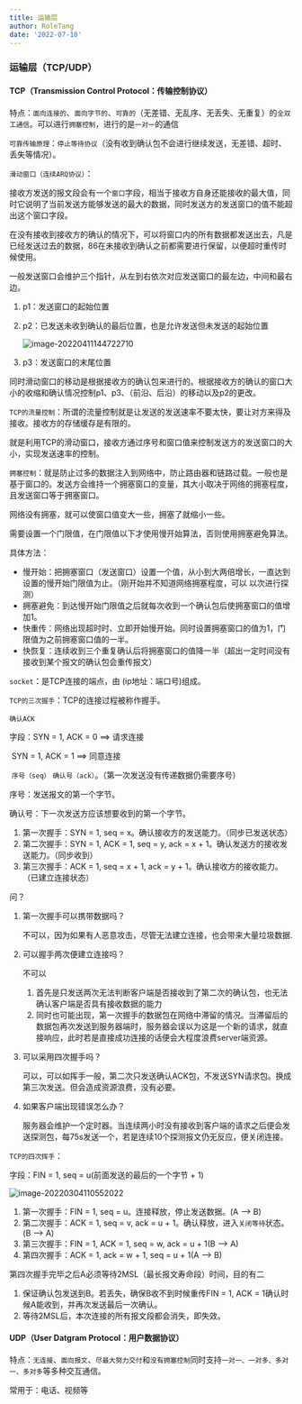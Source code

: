 ```yaml
---
title: 运输层
author: RoleTang
date: '2022-07-10'
---
```


### 运输层（TCP/UDP）

#### TCP（Transmission Control Protocol：传输控制协议）

特点：`面向连接的`、`面向字节的`、`可靠的`（无差错、无乱序、无丢失、无重复）的`全双工通信`。可以进行`拥塞控制`，进行的是`一对一`的通信

`可靠传输原理`：`停止等待协议`（没有收到确认包不会进行继续发送，无差错、超时、丢失等情况）。

`滑动窗口（连续ARQ协议）`：

接收方发送的报文段会有一个`窗口`字段，相当于接收方自身还能接收的最大值，同时它说明了当前发送方能够发送的最大的数据，同时发送方的发送窗口的值不能超出这个窗口字段。

在没有接收到接收方的确认的情况下，可以将窗口内的所有数据都发送出去，凡是已经发送过去的数据，86在未接收到确认之前都需要进行保留，以便超时重传时候使用。

一般发送窗口会维护三个指针，从左到右依次对应发送窗口的最左边，中间和最右边。

1. p1：发送窗口的起始位置

2. p2：已发送未收到确认的最后位置，也是允许发送但未发送的起始位置

   ![image-20220411144722710](/network/确认ack.png)

3. p3：发送窗口的末尾位置

同时滑动窗口的移动是根据接收方的确认包来进行的。根据接收方的确认的窗口大小的收缩和确认情况控制p1、p3、（前沿、后沿）的移动以及p2的更改。

`TCP的流量控制`：所谓的流量控制就是让发送的发送速率不要太快，要让对方来得及接收。接收方的存储缓存是有限的。

就是利用TCP的滑动窗口，接收方通过序号和窗口值来控制发送方的发送窗口的大小，实现发送速率的控制。

`拥塞控制`：就是防止过多的数据注入到网络中，防止路由器和链路过载。一般也是基于窗口的。发送方会维持一个拥塞窗口的变量，其大小取决于网络的拥塞程度，且发送窗口等于拥塞窗口。

网络没有拥塞，就可以使窗口值变大一些，拥塞了就缩小一些。

需要设置一个门限值，在门限值以下才使用慢开始算法，否则使用拥塞避免算法。

具体方法：

- 慢开始：把拥塞窗口（发送窗口）设置一个值，从小到大两倍增长，一直达到设置的慢开始门限值为止。（刚开始并不知道网络拥塞程度，可以 以次进行探测）
- 拥塞避免：到达慢开始门限值之后就每次收到一个确认包后使拥塞窗口的值增加1。
- 快重传：网络出现超时时、立即开始慢开始。同时设置拥塞窗口的值为1，门限值为之前拥塞窗口值的一半。
- 快恢复：连续收到三个重复确认后将拥塞窗口的值降一半（超出一定时间没有接收到某个报文的确认包会重传报文）

`socket`：是TCP连接的端点，由 (ip地址：端口号)组成。

`TCP的三次握手`：TCP的连接过程被称作握手。

`确认ACK`

字段：SYN = 1, ACK = 0 ==> 请求连接

​			 SYN = 1, ACK = 1 ==> 同意连接

​			 `序号（seq）` `确认号（ack）`。（第一次发送没有传递数据仍需要序号）

序号：发送报文的第一个字节。

确认号：下一次发送方应该想要收到的第一个字节。

1. 第一次握手：SYN = 1, seq = x。确认接收方的发送能力。（同步已发送状态）
2. 第二次握手：SYN = 1, ACK = 1, seq = y, ack  = x + 1。确认发送方的接收发送能力。（同步收到）
3. 第三次握手：ACK = 1, seq = x + 1, ack = y + 1。确认接收方的接收能力。（已建立连接状态）

问？

1. 第一次握手可以携带数据吗？

   不可以，因为如果有人恶意攻击，尽管无法建立连接，也会带来大量垃圾数据.

2. 可以握手两次便建立连接吗？

   不可以

   1. 首先是只发送两次无法判断客户端是否接收到了第二次的确认包，也无法确认客户端是否具有接收数据的能力
   2. 同时也可能出现，第一次握手的数据包在网络中滞留的情况。当滞留后的数据包再次发送到服务器端时，服务器会误以为这是一个新的请求，就直接响应，此时若是直接成功连接的话便会大程度浪费server端资源。

3. 可以采用四次握手吗？

   可以，可以如挥手一般，第二次只发送确认ACK包，不发送SYN请求包。换成第三次发送。但会造成资源浪费，没有必要。

4. 如果客户端出现错误怎么办？

   服务器会维护一个定时器。当连续两小时没有接收到客户端的请求之后便会发送探测包，每75s发送一个，若是连续10个探测报文仍无反应，便关闭连接。

`TCP的四次挥手`：

字段：FIN = 1, seq = u(前面发送的最后的一个字节 + 1)

![image-20220304110552022](/network/四次挥手.png)

1. 第一次握手：FIN = 1, seq = u。连接释放，停止发送数据。(A --> B)
2. 第二次握手：ACK = 1, seq = v, ack = u + 1。确认释放，进入`关闭等待`状态。(B --> A)
3. 第三次握手：FIN = 1, ACK = 1, seq = w, ack = u + 1(B --> A)
4. 第四次握手：ACK = 1, ack = w + 1, seq = u + 1(A --> B)

第四次握手完毕之后A必须等待2MSL（最长报文寿命段）时间，目的有二

1. 保证确认包发送到B。若丢失，确保B收不到时候重传FIN = 1, ACK = 1确认时候A能收到，并再次发送最后一次确认。
2. 等待2MSL后，本次连接的所有报文段都会消失，即失效。

#### UDP（User Datgram Protocol：用户数据协议）

特点：`无连接`、`面向报文`、`尽最大努力交付`和`没有拥塞控制`同时支持`一对一、一对多、多对一、多对多`等多种交互通信。

常用于：电话、视频等


